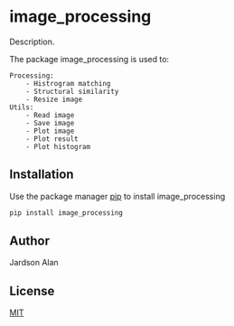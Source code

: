 # image_processing

Description.

The package image_processing is used to:
    
    Processing:
        - Histrogram matching
        - Structural similarity
        - Resize image
    Utils:
        - Read image
        - Save image
        - Plot image
        - Plot result
        - Plot histogram

## Installation

Use the package manager [pip](https://pip.pypa.io/en/stable/) to install image_processing

```bash
pip install image_processing
```

## Author
Jardson Alan

## License
[MIT](https://choosealicense.com/licenses/mit/)